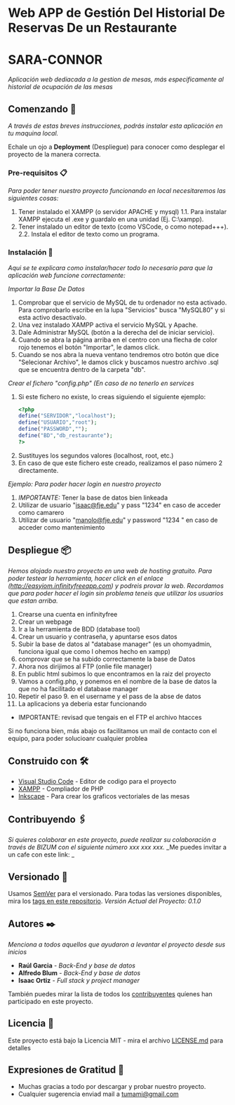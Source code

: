 # Web APP de Gestión Del Historial De Reservas De un Restaurante
# SARA-CONNOR

_Aplicación web dediacada a la gestion de mesas, más especificamente al historial de ocupación de las mesas_

## Comenzando 🚀

_A través de estas breves instrucciones, podrás instalar esta aplicación en tu maquina local._

Echale un ojo a **Deployment** (Despliegue) para conocer como desplegar el proyecto de la manera correcta.


### Pre-requisitos 📋

_Para poder tener nuestro proyecto funcionando en local necesitaremos las siguientes cosas:_


1. Tener instalado el XAMPP (o servidor APACHE y mysql)
    1.1. Para instalar XAMPP ejecuta el .exe y guardalo en una unidad (Ej. C:\xampp).
2. Tener instalado un editor de texto (como VSCode, o como notepad+++).
    2.2. Instala el editor de texto como un programa.


### Instalación 🔧

_Aqui se te explicara como instalar/hacer todo lo necesario para que la aplicación web funcione correctamente:_

_Importar la Base De Datos_


1. Comprobar que el servicio de MySQL de tu ordenador no esta activado. Para comprobarlo escribe en la lupa "Servicios" busca "MySQL80" y si esta activo desactivalo.
2. Una vez instalado XAMPP activa el servicio MySQL y Apache.
3. Dale Administrar MySQL (botón a la derecha del de iniciar servicio).
4. Cuando se abra la página arriba en el centro con una flecha de color rojo tenemos el botón "Importar", le damos click.
5. Cuando se nos abra la nueva ventano tendremos otro botón que dice "Selecionar Archivo", le damos click y buscamos nuestro archivo .sql que se encuentra dentro de la carpeta "db".


_Crear el fichero "config.php" (En caso de no tenerlo en services_


1. Si este fichero no existe, lo creas siguiendo el siguiente ejemplo:
    ```php
    <?php 
    define("SERVIDOR","localhost"); 
    define("USUARIO","root");
    define("PASSWORD","");
    define("BD","db_restaurante");
    ?>
    ```
2. Sustituyes los segundos valores (localhost, root, etc.)
3. En caso de que este fichero este creado, realizamos el paso número 2 directamente.


_Ejemplo: Para poder hacer login en nuestro proyecto_


1. *IMPORTANTE:* Tener la base de datos bien linkeada
2. Utilizar de usuario "isaac@fje.edu" y pass "1234" en caso de acceder como camarero
3. Utilizar de usuario "manolo@fje.edu" y password "1234
" en caso de acceder como mantenimiento


## Despliegue 📦

_Hemos alojado nuestro proyecto en una web de hosting gratuito. Para poder testear la herramienta, hacer click en el enlace (http://easyiom.infinityfreeapp.com) y podreis provar la web. Recordamos que para poder hacer el login sin problema teneis que utilizar los usuarios que estan arriba._

1. Crearse una cuenta en infinityfree
2. Crear un webpage
3. Ir a la herramienta de BDD (database tool)
4. Crear un usuario y contraseña, y apuntarse esos datos
5. Subir la base de datos al "database manager" (es un ohomyadmin, funciona igual que como l ohemos hecho en xampp)
6. comprovar que se ha subido correctamente la base de Datos
7. Ahora nos dirijimos al FTP (onlie file manager)
8. En public html subimos lo que encontramos en la raiz del proyecto
9. Vamos a config.php, y ponemos en el nombre de la base de datos la que no ha facilitado el database manager
10. Repetir el paso 9. en el username y el pass de la abse de datos
11. La aplicacions ya deberia estar funcionando


* IMPORTANTE: revisad que tengais en el FTP el archivo htacces

Si no funciona bien, más abajo os facilitamos un mail de contacto con el equipo, para poder solucioanr cualquier problea

## Construido con 🛠️



* [Visual Studio Code](https://code.visualstudio.com/download) - Editor de codigo para el proyecto
* [XAMPP](https://www.apachefriends.org/es/download.html) - Compliador de PHP
* [Inkscape](https://inkscape.org/es/) - Para crear los graficos vectoriales de las mesas

## Contribuyendo 🖇️

_Si quieres colaborar en este proyecto, puede realizar su colaboración a través de BIZUM con el siguiente número xxx xxx xxx._
_Me puedes invitar a un cafe con este link: _




## Versionado 📌

Usamos [SemVer](http://semver.org/) para el versionado. Para todas las versiones disponibles, mira los [tags en este repositorio](https://github.com/tu/proyecto/tags). _Versión Actual del Proyecto: 0.1.0_

## Autores ✒️

_Menciona a todos aquellos que ayudaron a levantar el proyecto desde sus inicios_

* **Raúl Garcia** - *Back-End y base de datos*
* **Alfredo Blum** - *Back-End y base de datos*
* **Isaac Ortiz** - *Full stack y project manager*

También puedes mirar la lista de todos los [contribuyentes](https://github.com/your/project/contributors) quíenes han participado en este proyecto. 

## Licencia 📄

Este proyecto está bajo la Licencia MIT - mira el archivo [LICENSE.md](LICENSE.md) para detalles

## Expresiones de Gratitud 🎁

* Muchas gracias a todo por descargar y probar nuestro proyecto.
* Cualquier sugerencia enviad mail a tumami@gmail.com
